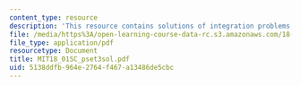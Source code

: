 ```yaml
---
content_type: resource
description: 'This resource contains solutions of integration problems. '
file: /media/https%3A/open-learning-course-data-rc.s3.amazonaws.com/18-01sc-single-variable-calculus-fall-2010/5138ddfb964e2764f467a13486de5cbc_MIT18_01SC_pset3sol.pdf
file_type: application/pdf
resourcetype: Document
title: MIT18_01SC_pset3sol.pdf
uid: 5138ddfb-964e-2764-f467-a13486de5cbc
---
```


